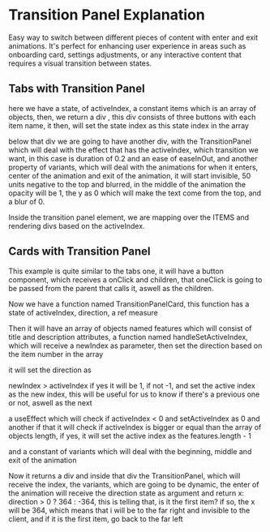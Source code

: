 # Transition Panel Explanation

Easy way to switch between different pieces of content with enter and exit animations. It's perfect for enhancing user experience in areas such as onboarding card, settings adjustments, or any interactive content that requires a visual transition between states.

## Tabs with Transition Panel

here we have a state, of activeIndex, a constant items which is an array of objects, then, we return a div , this div
consists of three buttons with each item name, it then, will set the state index as this state index in the array

below that div we are going to have another div, with the TransitionPanel which will deal with the effect that has the
activeIndex, which transition we want, in this case is duration of 0.2 and an ease of easeInOut, and another property of
variants, which will deal with the animations for when it enters, center of the animation and exit of the animation, it will
start invisible, 50 units negative to the top and blurred, in the middle of the animation the opacity will be 1, the y as 0
which will make the text come from the top, and a blur of 0.

Inside the transition panel element, we are mapping over the ITEMS and rendering divs based on the activeIndex.

## Cards with Transition Panel

This example is quite similar to the tabs one, it will have a button component, which receives a onClick and children,
that oneClick is going to be passed from the parent that calls it, aswell as the children.

Now we have a function named TransitionPanelCard, this function has a state of activeIndex, direction, a ref measure

Then it will have an array of objects named features which will consist of title and description attributes, a function
named handleSetActiveIndex, which will receive a newIndex as parameter, then set the direction based on the item number
in the array

it will set the direction as

newIndex > activeIndex if yes it will be 1, if not -1, and set the active index as the new index, this will be useful
for us to know if there's a previous one or not, aswell as the next

a useEffect which will check if activeIndex < 0  and setActiveIndex as 0
and another if that it will check if activeIndex is bigger or equal than the array of objects length, if yes, it will set the active index as the features.length - 1

and a constant of variants which will deal with the beginning, middle and exit of the animation

Now it returns a div and inside that div the TransitionPanel, which will receive the index, the variants, which are going
to be dynamic, the enter of the animation will receive the direction state as argument and return x: direction > 0 ? 364 : -364, this is telling that, is it the first item? if so, the x will be 364, which means that i will be to the far right and invisible to the client, and if it is the first item, go back to the far left


